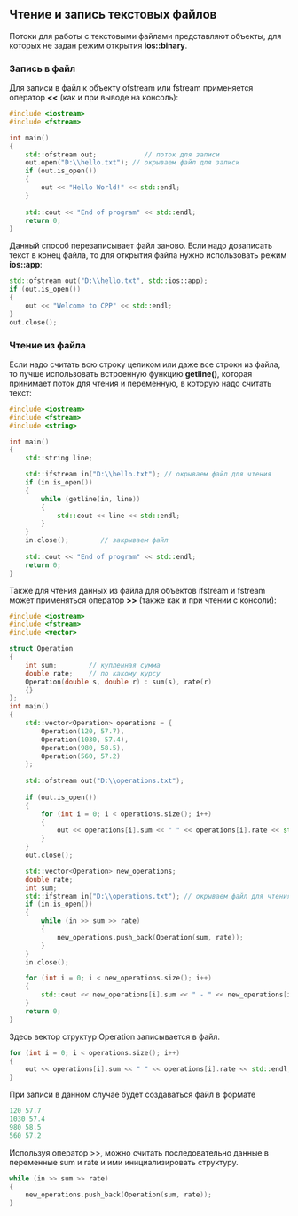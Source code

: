 ## Чтение и запись текстовых файлов

Потоки для работы с текстовыми файлами представляют объекты, для которых не задан режим открытия **ios::binary**.

### Запись в файл

Для записи в файл к объекту ofstream или fstream применяется оператор **<<** (как и при выводе на консоль):

```cpp
#include <iostream>
#include <fstream>

int main()
{
    std::ofstream out;            // поток для записи
    out.open("D:\\hello.txt"); // окрываем файл для записи
    if (out.is_open())
    {
        out << "Hello World!" << std::endl;
    }
    
    std::cout << "End of program" << std::endl;
    return 0;
}
```

Данный способ перезаписывает файл заново. Если надо дозаписать текст в конец файла, то для открытия файла нужно использовать режим 
**ios::app**:

```cpp
std::ofstream out("D:\\hello.txt", std::ios::app);
if (out.is_open())
{
    out << "Welcome to CPP" << std::endl;
}
out.close();
```

### Чтение из файла

Если надо считать всю строку целиком или даже все строки из файла, то лучше использовать встроенную функцию **getline()**, которая принимает 
поток для чтения и переменную, в которую надо считать текст:

```cpp
#include <iostream>
#include <fstream>
#include <string>

int main()
{
    std::string line;

    std::ifstream in("D:\\hello.txt"); // окрываем файл для чтения
    if (in.is_open())
    {
        while (getline(in, line))
        {
            std::cout << line << std::endl;
        }
    }
    in.close();        // закрываем файл
    
    std::cout << "End of program" << std::endl;
    return 0;
}
```

Также для чтения данных из файла для объектов ifstream и fstream может применяться оператор **>>** (также как и при чтении с консоли):

```cpp
#include <iostream>
#include <fstream>
#include <vector>

struct Operation
{
    int sum;        // купленная сумма
    double rate;    // по какому курсу
    Operation(double s, double r) : sum(s), rate(r)
    {}
};
int main()
{
    std::vector<Operation> operations = {
        Operation(120, 57.7),
        Operation(1030, 57.4),
        Operation(980, 58.5),
        Operation(560, 57.2)
    };
    
    std::ofstream out("D:\\operations.txt");
    
    if (out.is_open())
    {
        for (int i = 0; i < operations.size(); i++)
        {
            out << operations[i].sum << " " << operations[i].rate << std::endl;
        }
    }
    out.close();

    std::vector<Operation> new_operations;
    double rate;
    int sum;
    std::ifstream in("D:\\operations.txt"); // окрываем файл для чтения
    if (in.is_open())
    {
        while (in >> sum >> rate)
        {
            new_operations.push_back(Operation(sum, rate));
        }
    }
    in.close();

    for (int i = 0; i < new_operations.size(); i++)
    {
        std::cout << new_operations[i].sum << " - " << new_operations[i].rate << std::endl;
    }
    return 0;
}
```

Здесь вектор структур Operation записывается в файл.

```cpp
for (int i = 0; i < operations.size(); i++)
{
    out << operations[i].sum << " " << operations[i].rate << std::endl;
}
```

При записи в данном случае будет создаваться файл в формате

```js
120 57.7
1030 57.4
980 58.5
560 57.2
```

Используя оператор >>, можно считать последовательно данные в переменные sum и rate и ими инициализировать структуру.

```cpp
while (in >> sum >> rate)
{
    new_operations.push_back(Operation(sum, rate));
}
```

